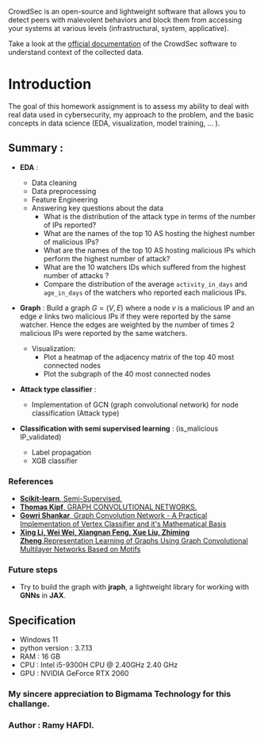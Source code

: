 CrowdSec is an open-source and lightweight software that allows you to detect peers with malevolent behaviors and block them from accessing your systems at various levels (infrastructural, system, applicative).

Take a look at the [official documentation](https://doc.crowdsec.net/docs/intro) of the CrowdSec software to understand context of the collected data. 
# Introduction

The goal of this homework assignment is to assess my ability to deal with real data used in cybersecurity, my approach to the problem, and the basic concepts in data science (EDA, visualization, model training, ... ).

## **Summary** : 

- **EDA** :  
    - Data cleaning 
    - Data preprocessing
    - Feature Engineering
    - Answering key questions about the data
        * What is the distribution of the attack type in terms of the number of IPs reported? 
        * What are the names of the top 10 AS hosting the highest number of malicious IPs? 
        * What are the names of the top 10 AS hosting malicious IPs which perform the highest number of attack? 
        * What are the 10 watchers IDs which suffered from the highest number of attacks ?
        * Compare the distribution of the average `activity_in_days` and `age_in_days` of the watchers who reported each malicious IPs. 
        
- **Graph** : Build a  graph $G = (V,E)$ where a node $v$ is a malicious IP and an edge $e$ links two malicious IPs if they were reported by the same watcher. Hence the edges are weighted by the number of times 2 malicious IPs were reported by the same watchers.
    * Visualization: 
        * Plot a heatmap of the adjacency matrix of the top 40 most connected nodes
        * Plot the subgraph of the 40 most connected nodes



- **Attack type classifier** :
    - Implementation of GCN (graph convolutional network) for node classification (Attack type)

- **Classification with semi supervised learning** : (is_malicious IP_validated)
    - Label propagation
    - XGB classifier

### **References** 
* [**Scikit-learn**, Semi-Supervised.](https://scikit-learn.org/stable/modules/semi_supervised.html#label-propagation)
* [**Thomas Kipf**, GRAPH CONVOLUTIONAL NETWORKS.](http://tkipf.github.io/graph-convolutional-networks/)
* [**Gowri Shankar**, Graph Convolution Network - A Practical Implementation of Vertex Classifier and it's Mathematical Basis](https://gowrishankar.info/blog/graph-convolution-network-a-practical-implementation-of-vertex-classifier-and-its-mathematical-basis/#graph-nn-classifier)
* [**Xing Li, Wei Wei, Xiangnan Feng, Xue Liu, Zhiming Zheng**,Representation Learning of Graphs
Using Graph Convolutional Multilayer
Networks Based on Motifs](https://arxiv.org/abs/1609.02907)

### **Future steps**
* Try to build the graph with **jraph**, a lightweight library for working with **GNNs** in **JAX**.
## Specification 

- Windows 11
- python version : 3.7.13
- RAM : 16 GB
- CPU : Intel i5-9300H CPU @ 2.40GHz   2.40 GHz
- GPU : NVIDIA GeForce RTX 2060

### My sincere appreciation to **Bigmama Technology** for this challange.

### Author : **Ramy HAFDI**.